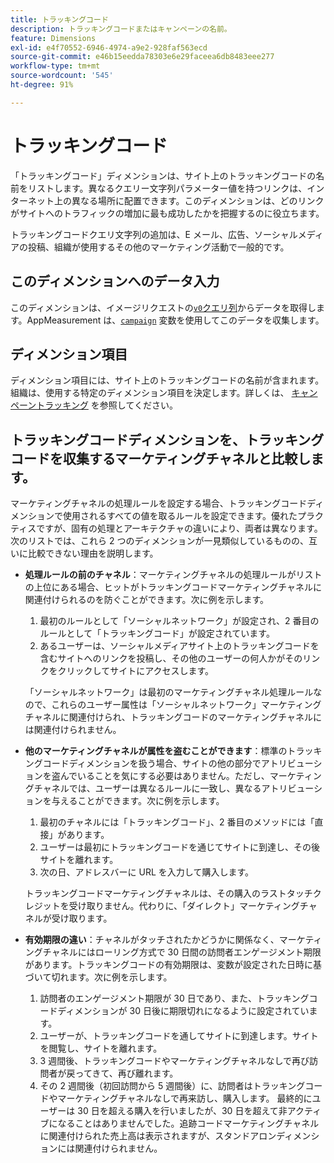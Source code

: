 ```yaml
---
title: トラッキングコード
description: トラッキングコードまたはキャンペーンの名前。
feature: Dimensions
exl-id: e4f70552-6946-4974-a9e2-928faf563ecd
source-git-commit: e46b15eedda78303e6e29faceea6db8483eee277
workflow-type: tm+mt
source-wordcount: '545'
ht-degree: 91%

---
```


# トラッキングコード

「トラッキングコード」ディメンションは、サイト上のトラッキングコードの名前をリストします。異なるクエリー文字列パラメーター値を持つリンクは、インターネット上の異なる場所に配置できます。このディメンションは、どのリンクがサイトへのトラフィックの増加に最も成功したかを把握するのに役立ちます。

トラッキングコードクエリ文字列の追加は、E メール、広告、ソーシャルメディアの投稿、組織が使用するその他のマーケティング活動で一般的です。

## このディメンションへのデータ入力

このディメンションは、イメージリクエストの[`v0`クエリ列](/help/implement/validate/query-parameters.md)からデータを取得します。AppMeasurement は、[`campaign`](/help/implement/vars/page-vars/campaign.md) 変数を使用してこのデータを収集します。

## ディメンション項目

ディメンション項目には、サイト上のトラッキングコードの名前が含まれます。組織は、使用する特定のディメンション項目を決定します。詳しくは、 [キャンペーントラッキング](/help/implement/use-cases/campaign-tracking.md) を参照してください。

## トラッキングコードディメンションを、トラッキングコードを収集するマーケティングチャネルと比較します。

マーケティングチャネルの処理ルールを設定する場合、トラッキングコードディメンションで使用されるすべての値を取るルールを設定できます。優れたプラクティスですが、固有の処理とアーキテクチャの違いにより、両者は異なります。次のリストでは、これら 2 つのディメンションが一見類似しているものの、互いに比較できない理由を説明します。

* **処理ルールの前のチャネル**：マーケティングチャネルの処理ルールがリストの上位にある場合、ヒットがトラッキングコードマーケティングチャネルに関連付けられるのを防ぐことができます。次に例を示します。

   1. 最初のルールとして「ソーシャルネットワーク」が設定され、2 番目のルールとして「トラッキングコード」が設定されています。
   2. あるユーザーは、ソーシャルメディアサイト上のトラッキングコードを含むサイトへのリンクを投稿し、その他のユーザーの何人かがそのリンクをクリックしてサイトにアクセスします。

   「ソーシャルネットワーク」は最初のマーケティングチャネル処理ルールなので、これらのユーザー属性は「ソーシャルネットワーク」マーケティングチャネルに関連付けられ、トラッキングコードのマーケティングチャネルには関連付けられません。
* **他のマーケティングチャネルが属性を盗むことができます**：標準のトラッキングコードディメンションを扱う場合、サイトの他の部分でアトリビューションを盗んでいることを気にする必要はありません。ただし、マーケティングチャネルでは、ユーザーは異なるルールに一致し、異なるアトリビューションを与えることができます。次に例を示します。
   1. 最初のチャネルには「トラッキングコード」、2 番目のメソッドには「直接」があります。
   2. ユーザーは最初にトラッキングコードを通じてサイトに到達し、その後サイトを離れます。
   3. 次の日、アドレスバーに URL を入力して購入します。

   トラッキングコードマーケティングチャネルは、その購入のラストタッチクレジットを受け取りません。代わりに、「ダイレクト」マーケティングチャネルが受け取ります。
* **有効期限の違い**：チャネルがタッチされたかどうかに関係なく、マーケティングチャネルにはローリング方式で 30 日間の訪問者エンゲージメント期限があります。トラッキングコードの有効期限は、変数が設定された日時に基づいて切れます。次に例を示します。
   1. 訪問者のエンゲージメント期限が 30 日であり、また、トラッキングコードディメンションが 30 日後に期限切れになるように設定されています。
   2. ユーザーが、トラッキングコードを通してサイトに到達します。サイトを閲覧し、サイトを離れます。
   3. 3 週間後、トラッキングコードやマーケティングチャネルなしで再び訪問者が戻ってきて、再び離れます。
   4. その 2 週間後（初回訪問から 5 週間後）に、訪問者はトラッキングコードやマーケティングチャネルなしで再来訪し、購入します。
   最終的にユーザーは 30 日を超える購入を行いましたが、30 日を超えて非アクティブになることはありませんでした。追跡コードマーケティングチャネルに関連付けられた売上高は表示されますが、スタンドアロンディメンションには関連付けられません。

